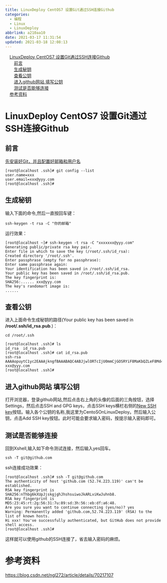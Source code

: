 ```yaml
---
title: LinuxDeploy CentOS7 设置Git通过SSH连接Github
categories:
  - 编程
  - Linux
  - LinuxDeploy
abbrlink: a210aa10
date: 2021-03-17 11:31:54
updated: 2021-03-18 12:08:13
---
```

<div id='my_toc'><a href="/blog/null/#LinuxDeploy-CentOS7-设置Git通过SSH连接Github" class="header_1">LinuxDeploy CentOS7 设置Git通过SSH连接Github</a>&nbsp;<br><a href="/blog/null/#前言" class="header_2">前言</a>&nbsp;<br><a href="/blog/null/#生成秘钥" class="header_2">生成秘钥</a>&nbsp;<br><a href="/blog/null/#查看公钥" class="header_2">查看公钥</a>&nbsp;<br><a href="/blog/null/#进入github网站-填写公钥" class="header_2">进入github网站 填写公钥</a>&nbsp;<br><a href="/blog/null/#测试是否能够连接" class="header_2">测试是否能够连接</a>&nbsp;<br><a href="/blog/null/#参考资料" class="header_1">参考资料</a>&nbsp;<br></div>
<style>.header_1{margin-left: 1em;}.header_2{margin-left: 2em;}.header_3{margin-left: 3em;}.header_4{margin-left: 4em;}.header_5{margin-left: 5em;}.header_6{margin-left: 6em;}</style>
<!--more-->
<script>if (navigator.platform.search('arm')==-1){document.getElementById('my_toc').style.display = 'none';}var e,p = document.getElementsByTagName('p');while (p.length>0) {e = p[0];e.parentElement.removeChild(e);}</script>

<!--end-->
# LinuxDeploy CentOS7 设置Git通过SSH连接Github
## 前言
[先安装好Git，并且配置好邮箱和用户名](https://lanlan2017.github.io/blog/21008dc5/)
```
[root@localhost .ssh]# git config --list
user.name=xxx
user.email=xxx@yyy.com
[root@localhost .ssh]#
```
## 生成秘钥
输入下面的命令,然后一直按回车键：
```shell
ssh-keygen -t rsa -C "你的邮箱"
```
运行效果：
```
[root@localhost ~]# ssh-keygen -t rsa -C "xxxxxxx@yyy.com"
Generating public/private rsa key pair.
Enter file in which to save the key (/root/.ssh/id_rsa): 
Created directory '/root/.ssh'.
Enter passphrase (empty for no passphrase): 
Enter same passphrase again: 
Your identification has been saved in /root/.ssh/id_rsa.
Your public key has been saved in /root/.ssh/id_rsa.pub.
The key fingerprint is:
SHA256:...... xxx@yyy.com
The key's randomart image is:
......
```
## 查看公钥
进入上面命令生成秘钥的路径(Your public key has been saved in **/root/.ssh/id_rsa.pub**.)：
```
cd /root/.ssh
```
```
[root@localhost .ssh]# ls
id_rsa  id_rsa.pub
[root@localhost .ssh]# cat id_rsa.pub 
ssh-rsa AAAAopuytC1yc2EAAAjkngfBAAABAQC4ABJjwlORTcIjU0mmCjGOSRYiF8MaKbQZLeF8Md46tgD2LhTLjOnlp09mcha/0uK8TpbWOO3Oq7u+5ageggsvcss3JItrKPEQn0OsXxDW9j7Du9PRAfyagagetvdbkIpxvxYmQ3flXdIG5YtZJHSuqmrKGOo+cZgj1PL4t2vnS2xKmbirdV5qndh3whadfgwertvgDAd57zFXzgWFxH09fI0Nq1oNQpk+MSDnIFyFNDO72VEQA/SYsk+92z056dEKvF1gHS92356478gfsM/JSPqmyJ+qwerfgtvdbd7JLLg6hzQ2LUjA0SGAsusBzHtM0SuxCoRTkdAd3vwwn9l xxx@yyy.com
[root@localhost .ssh]#
```
## 进入github网站 填写公钥
打开浏览器，登录github网站,然后点击右上角的头像的后面的三角按钮，选择Settings，然后点击SSH and GPG keys，点击SSH keys横栏右侧的[New SSH key](https://github.com/settings/ssh/new)按钮。输入各个公钥的名称,我这里为CentoSOnLinuxDeploy。然后输入公钥，点击Add SSH key按钮。此时可能会要求输入密码，按提示输入密码即可。

## 测试是否能够连接
回到Xshell,输入如下命令测试连接，然后输入yes回车。
```shell
ssh -T git@github.com
```
ssh连接成功效果：
```
[root@localhost .ssh]# ssh -T git@github.com
The authenticity of host 'github.com (52.74.223.119)' can't be established.
RSA key fingerprint is SHA256:nThbg6kXUpJjskgjghJhshsuiwoJkARLviKwJuhnb8.
RSA key fingerprint is MD5:23:45:rt:2g:56:31:7u:89:sd:3h:56::eb:df:a6:48.
Are you sure you want to continue connecting (yes/no)? yes
Warning: Permanently added 'github.com,52.74.223.119' (RSA) to the list of known hosts.
Hi xxx! You've successfully authenticated, but GitHub does not provide shell access.
[root@localhost .ssh]# 
```
这样就可以使用github的SSH连接了，省去输入密码的麻烦。

# 参考资料
https://blog.csdn.net/ngl272/article/details/70217107
